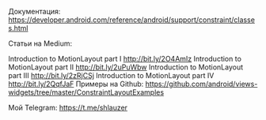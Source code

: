 Документация: https://developer.android.com/reference/android/support/constraint/classes.html

Статьи на Medium:

Introduction to MotionLayout part I http://bit.ly/2O4AmIz Introduction to MotionLayout part II http://bit.ly/2uPuWbw Introduction to MotionLayout part III http://bit.ly/2zRjCSj Introduction to MotionLayout part IV http://bit.ly/2QqfJaF Примеры на Github: https://github.com/android/views-widgets/tree/master/ConstraintLayoutExamples

Мой Telegram: https://t.me/shlauzer
